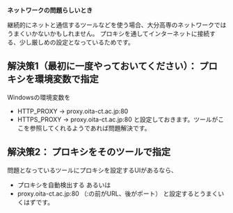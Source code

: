 
<!-- > pandoc misc/network.md --include-in-header=header.txt -s -o misc/network.html -->

**ネットワークの問題らしいとき**

継続的にネットと通信するツールなどを使う場合、大分高専のネットワークではうまくいかないかもしれません。
プロキシを通してインターネットに接続する、少し厳しめの設定となっているためです。

## 解決策1（最初に一度やっておいてください）： プロキシを環境変数で指定

Windowsの環境変数を  
- HTTP_PROXY → proxy.oita-ct.ac.jp:80
- HTTPS_PROXY → proxy.oita-ct.ac.jp:80
と設定しておきます。ツールがここを参照してくれるようであれば問題解決です。

## 解決策2： プロキシをそのツールで指定

問題となっているツールにプロキシを設定するUIがあるなら、  
- プロキシを自動検出する
あるいは  
- proxy.oita-ct.ac.jp:80 （:の前がURL、後がポート）
と設定するとうまくいくはずです。


